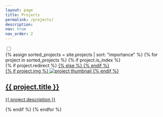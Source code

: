 ```yaml
---
layout: page
title: Projects
permalink: /projects/
description:
nav: true
nav_order: 2
---
```


<style>
  .grid-item { display: none; }
</style>
<noscript>
  <style>
    .grid-item { display: block; }
  </style>
</noscript>

<div class="toggle-container">
  <label class="toggle-switch">
    <input type="checkbox" id="toggleSwitch" class="toggle-switch-checkbox">
    <span class="toggle-switch-label">
      <span class="toggle-switch-inner"></span>
      <span class="toggle-switch-switch"></span>
    </span>
  </label>
</div>

<div class="projects grid" id="projectsContainer">
  {% assign sorted_projects = site.projects | sort: "importance" %}
  {% for project in sorted_projects %}
  {% if project.is_index %}
  <div class="grid-item {{ project.category }}" data-category="{{ project.category }}">
    {% if project.redirect %}
    <a href="{{ project.redirect }}" target="_blank">
    {% else %}
    <a href="{{ project.url | relative_url }}">
    {% endif %}
      <div class="card hoverable">
        {% if project.img %}
        <img src="{{ project.img | relative_url }}" alt="project thumbnail">
        {% endif %}
        <div class="card-body">
          <h2 class="card-title">{{ project.title }}</h2>
          <p class="card-text text-secondary">{{ project.description }}</p>
        </div>
      </div>
    </a>
  </div>
  {% endif %}
  {% endfor %}
</div>

<div id="paginationContainer" class="mt-3 text-center"></div>

<script>
document.addEventListener("DOMContentLoaded", function () {
  const toggleSwitch = document.getElementById("toggleSwitch");
  const projectsContainer = document.getElementById("projectsContainer");
  const paginationContainer = document.getElementById("paginationContainer");
  const itemsPerPage = 3;
  let currentCategory = "research";

  function displayPage(category, pageNumber) {
    const projects = Array.from(projectsContainer.querySelectorAll(".grid-item"))
      .filter(project => project.getAttribute("data-category") === category);

    const totalPages = Math.ceil(projects.length / itemsPerPage) || 1;
    const start = (pageNumber - 1) * itemsPerPage;
    const end = start + itemsPerPage;

    Array.from(projectsContainer.querySelectorAll(".grid-item")).forEach(project => {
      project.style.display = "none";
    });

    projects.forEach((project, index) => {
      if (index >= start && index < end) {
        project.style.display = "block";
      }
    });

    renderPagination(totalPages, pageNumber, category);

    if (typeof window.$grid !== "undefined") {
      window.$grid.masonry("layout");
    }
  }

   function renderPagination(totalPages, currentPage, category) {
    paginationContainer.innerHTML = "";
    if (totalPages <= 1) return;
    for (let i = 1; i <= totalPages; i++) {
      const btn = document.createElement("button");
      btn.className = "btn btn-sm mx-1 " + (i === currentPage ? "btn-primary" : "btn-outline-secondary");
      btn.textContent = i;
      btn.addEventListener("click", () => displayPage(category, i));
      paginationContainer.appendChild(btn);
    }
  }

  toggleSwitch.addEventListener("change", function () {
    currentCategory = toggleSwitch.checked ? "development" : "research";
    displayPage(currentCategory, 1);
  });

  displayPage(currentCategory, 1);
});
</script>



